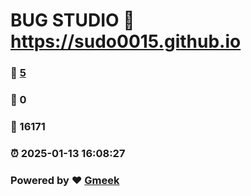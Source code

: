 # BUG STUDIO :link: https://sudo0015.github.io 
### :page_facing_up: [5](https://sudo0015.github.io/tag.html) 
### :speech_balloon: 0 
### :hibiscus: 16171 
### :alarm_clock: 2025-01-13 16:08:27 
### Powered by :heart: [Gmeek](https://github.com/Meekdai/Gmeek)
